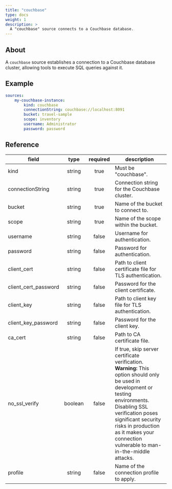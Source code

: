 ```yaml
---
title: "couchbase"
type: docs
weight: 1
description: > 
  A "couchbase" source connects to a Couchbase database.
---
```


## About

A `couchbase` source establishes a connection to a Couchbase database cluster, allowing tools to execute SQL queries against it.

## Example

```yaml
sources:
    my-couchbase-instance:
        kind: couchbase
        connectionString: couchbase://localhost:8091
        bucket: travel-sample
        scope: inventory
        username: Administrator
        password: password
```

## Reference

| **field**           | **type** | **required** | **description**                                                                                                             |
|---------------------|:--------:|:------------:|-----------------------------------------------------------------------------------------------------------------------------|
| kind                | string   |    true      | Must be "couchbase".                                                                                                         |
| connectionString   | string   |    true      | Connection string for the Couchbase cluster.                                                                                |
| bucket              | string   |    true      | Name of the bucket to connect to.                                                                                           |
| scope               | string   |    true      | Name of the scope within the bucket.                                                                                        |
| username            | string   |    false     | Username for authentication.                                                                                                |
| password            | string   |    false     | Password for authentication.                                                                                                |
| client_cert         | string   |    false     | Path to client certificate file for TLS authentication.                                                                     |
| client_cert_password| string   |    false     | Password for the client certificate.                                                                                        |
| client_key          | string   |    false     | Path to client key file for TLS authentication.                                                                             |
| client_key_password | string   |    false     | Password for the client key.                                                                                                |
| ca_cert             | string   |    false     | Path to CA certificate file.                                                                                                |
| no_ssl_verify       | boolean  |    false     | If true, skip server certificate verification. **Warning:** This option should only be used in development or testing environments. Disabling SSL verification poses significant security risks in production as it makes your connection vulnerable to man-in-the-middle attacks. |
| profile             | string   |    false     | Name of the connection profile to apply.                                                                                    |
